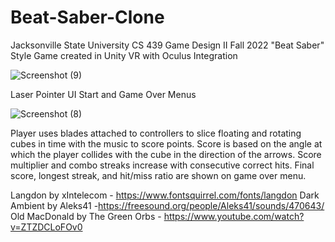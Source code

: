 # Beat-Saber-Clone
Jacksonville State University CS 439 Game Design II Fall 2022
"Beat Saber" Style Game created in Unity VR with Oculus Integration

![Screenshot (9)](https://user-images.githubusercontent.com/43325094/236587190-bafb2b85-2e3f-4b7f-9ef4-ee719bf1377c.png)

Laser Pointer UI Start and Game Over Menus

![Screenshot (8)](https://user-images.githubusercontent.com/43325094/236587212-a65443cf-56fc-4ca1-9117-a2d3ffd41ed6.png)

Player uses blades attached to controllers to slice floating and rotating cubes in time with the music to score points. Score is based on the angle at which the player collides with the cube in the direction of the arrows. Score multiplier and combo streaks increase with consecutive correct hits. Final score, longest streak, and hit/miss ratio are shown on game over menu.

Langdon by xIntelecom - https://www.fontsquirrel.com/fonts/langdon
Dark Ambient by Aleks41 -https://freesound.org/people/Aleks41/sounds/470643/
Old MacDonald by The Green Orbs - https://www.youtube.com/watch?v=ZTZDCLoFOv0
